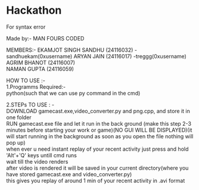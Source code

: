 # Hackathon
For syntax error  

Made by:- MAN FOURS CODED  

MEMBERS:- EKAMJOT SINGH SANDHU (24116032)  -sandhuekam(0xusername)
          ARYAN JAIN (24116017)  -treggg(0xusername)
          AGRIM BHANOT (24116007)  
          NAMAN GUPTA (24116059)  
					
HOW TO USE :-  
1.Programms Required:-  
    python(such that we can use py command in the cmd) 
		
2.STEPs TO USE : -  
    DOWNLOAD gamecast.exe,video_converter.py and png.cpp, and store it in one folder  
    RUN gamecast.exe file and let it run in the back ground (make this step 2-3 minutes before starting your work or game)(NO GUI WILL BE DISPLAYED)(it will start running in the background as soon as you open the file nothing will pop up)  
    when ever u need instant replay of your recent activity just press and hold 'Alt'+'Q' keys untill cmd runs  
    wait till the video renders  
    after video is rendered it will be saved in your current directory(where you have stored gamecast.exe and video_converter.py)  
    this gives you replay of around 1 min of your recent activity in .avi format

    
